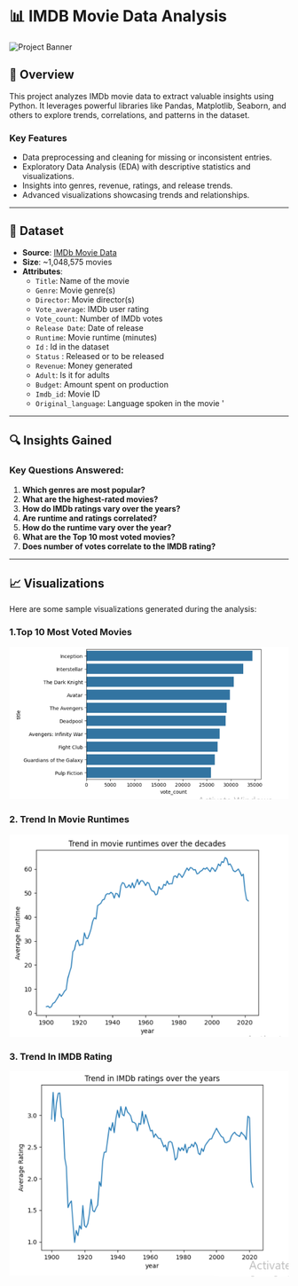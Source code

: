 # 📊 IMDB Movie Data Analysis

![Project Banner](path-to-your-image/banner.png)

## 🌟 Overview
This project analyzes IMDb movie data to extract valuable insights using Python. It leverages powerful libraries like Pandas, Matplotlib, Seaborn, and others to explore trends, correlations, and patterns in the dataset.

### **Key Features**
- Data preprocessing and cleaning for missing or inconsistent entries.
- Exploratory Data Analysis (EDA) with descriptive statistics and visualizations.
- Insights into genres, revenue, ratings, and release trends.
- Advanced visualizations showcasing trends and relationships.

---

## 📂 Dataset
- **Source**: [IMDb Movie Data](https://www.kaggle.com/datasets/anandshaw2001/imdb-data)
- **Size**: ~1,048,575 movies
- **Attributes**:
  - `Title`: Name of the movie
  - `Genre`: Movie genre(s)
  - `Director`: Movie director(s)
  - `Vote_average`: IMDb user rating
  - `Vote_count`: Number of IMDb votes
  - `Release Date`: Date of release
  - `Runtime`: Movie runtime (minutes)
  - `Id` : Id in the dataset
  - `Status` : Released or to be released
  - `Revenue`: Money generated
  - `Adult`: Is it for adults
  - `Budget`: Amount spent on production
  - `Imdb_id`: Movie ID
  - `Original_language`: Language spoken in the movie
       '

---

## 🔍 Insights Gained

### Key Questions Answered:
1. **Which genres are most popular?**
2. **What are the highest-rated movies?**
3. **How do IMDb ratings vary over the years?**
4. **Are runtime and ratings correlated?**
5. **How do the runtime vary over the year?**
6. **What are the Top 10 most voted movies?**
7. **Does number of votes correlate to the IMDB rating?**

---

## 📈 Visualizations
Here are some sample visualizations generated during the analysis:

### 1.Top 10 Most Voted Movies
![Top 10 most voted movies](assets.png)

### 2. Trend In Movie Runtimes 
![Trend In Movie Runtimes ](assets1.png)

### 3. Trend In IMDB Rating
![Trend In IMDB Rating](assets2.png)
